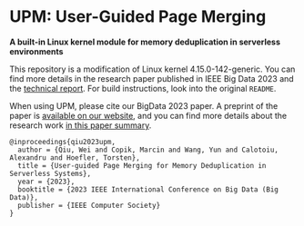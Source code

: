 # UPM: User-Guided Page Merging

**A built-in Linux kernel module for memory deduplication in serverless environments**

This repository is a modification of Linux kernel 4.15.0-142-generic. You can find more details in the research paper published in IEEE Big Data 2023 and the [technical report](https://www.research-collection.ethz.ch/handle/20.500.11850/514226). For build instructions, look into the original `README`.

When using UPM, please cite our BigData 2023 paper. A preprint of the paper is [available on our website](https://spcl.inf.ethz.ch/Publications/index.php?pub=491), and you can
find more details about the research work [in this paper summary](https://mcopik.github.io/projects/upm/).

```
@inproceedings{qiu2023upm,
  author = {Qiu, Wei and Copik, Marcin and Wang, Yun and Calotoiu, Alexandru and Hoefler, Torsten},
  title = {User-guided Page Merging for Memory Deduplication in Serverless Systems},
  year = {2023},
  booktitle = {2023 IEEE International Conference on Big Data (Big Data)},
  publisher = {IEEE Computer Society}
}
```
